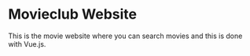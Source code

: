 # Movieclub Website
This is the movie website where you can search movies and this is done with Vue.js.
